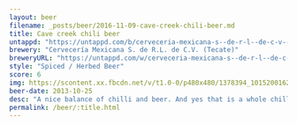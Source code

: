 ```yaml
---
layout: beer
filename: _posts/beer/2016-11-09-cave-creek-chili-beer.md
title: Cave creek chili beer
untappd: "https://untappd.com/b/cerveceria-mexicana-s--de-r-l--de-c-v---tecate--original-c-cave-creek-chili-beer---cerveza-con-chili/77737"
brewery: "Cervecería Mexicana S. de R.L. de C.V. (Tecate)"
breweryURL: "https://untappd.com/w/cerveceria-mexicana-s--de-r-l--de-c-v---tecate-/3254"
style: "Spiced / Herbed Beer"
score: 6
img: https://scontent.xx.fbcdn.net/v/t1.0-0/p480x480/1378394_10152001620853745_543682046_n.jpg?oh=ed0b5492ca8c97de966adfa6f799a66b&oe=594B88D7
beer-date: 2013-10-25
desc: "A nice balance of chilli and beer. And yes that is a whole chilli in the bottle"
permalink: /beer/:title.html
---
```

